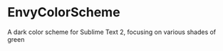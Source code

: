 EnvyColorScheme
===============

A dark color scheme for Sublime Text 2, focusing on various shades of green